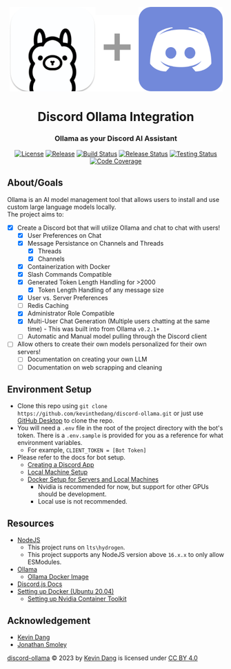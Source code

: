 <div align="center">
    <p><a href="#"><a href="https://ollama.ai/"><img alt="ollama" src="./imgs/ollama-icon.png" width="200px" /></a><img alt="+" src="./imgs/grey-plus.png" width="100px" /></a><a href="https://discord.com/"><img alt="discord" src="./imgs/discord-icon.png" width="195px" /></a></p>
    <h1>Discord Ollama Integration</h1>
    <h3><a href="#"></a>Ollama as your Discord AI Assistant</h3>
    <p><a href="#"></a><a href="https://creativecommons.org/licenses/by/4.0/"><img alt="License" src="https://img.shields.io/badge/License-CC_BY_4.0-darkgreen.svg" /></a>
    <a href="#"></a><a href="https://github.com/kevinthedang/discord-ollama/releases/latest"><img alt="Release" src="https://img.shields.io/github/v/release/kevinthedang/discord-ollama?logo=github" /></a>
    <a href="#"></a><a href="https://github.com/kevinthedang/discord-ollama/actions/workflows/build.yml"><img alt="Build Status" src="https://github.com/kevinthedang/discord-ollama/actions/workflows/build.yml/badge.svg" /></a>
    <a href="#"></a><a href="https://github.com/kevinthedang/discord-ollama/actions/workflows/release.yml"><img alt="Release Status" src="https://github.com/kevinthedang/discord-ollama/actions/workflows/release.yml/badge.svg" /></a>
    <a href="#"></a><a href="https://github.com/kevinthedang/discord-ollama/actions/workflows/test.yml"><img alt="Testing Status" src="https://github.com/kevinthedang/discord-ollama/actions/workflows/test.yml/badge.svg" /></a>
    <a href="#"></a><a href="https://githubh.com/kevinthedang/discord-ollama/actions/coverage.yml"><img alt="Code Coverage" src="https://img.shields.io/endpoint?url=https://gist.githubusercontent.com/JT2M0L3Y/44bd608fa1a3864c9c27a5d79235f3b8/raw/coverage.json"></a>
</div>

## About/Goals
Ollama is an AI model management tool that allows users to install and use custom large language models locally.  
The project aims to:
* [x] Create a Discord bot that will utilize Ollama and chat to chat with users! 
  * [x] User Preferences on Chat
  * [x] Message Persistance on Channels and Threads
    * [x] Threads
    * [x] Channels
  * [x] Containerization with Docker
  * [x] Slash Commands Compatible
  * [x] Generated Token Length Handling for >2000
    * [x] Token Length Handling of any message size
  * [x] User vs. Server Preferences
  * [ ] Redis Caching
  * [x] Administrator Role Compatible
  * [x] Multi-User Chat Generation (Multiple users chatting at the same time) - This was built into from Ollama `v0.2.1+`
  * [ ] Automatic and Manual model pulling through the Discord client
* [ ] Allow others to create their own models personalized for their own servers!
  * [ ] Documentation on creating your own LLM
  * [ ] Documentation on web scrapping and cleaning

## Environment Setup
* Clone this repo using `git clone https://github.com/kevinthedang/discord-ollama.git` or just use [GitHub Desktop](https://desktop.github.com/) to clone the repo.
* You will need a `.env` file in the root of the project directory with the bot's token. There is a `.env.sample` is provided for you as a reference for what environment variables.
    * For example, `CLIENT_TOKEN = [Bot Token]`
* Please refer to the docs for bot setup.
    * [Creating a Discord App](./docs/setup-discord-app.md)
    * [Local Machine Setup](./docs/setup-local.md)
    * [Docker Setup for Servers and Local Machines](./docs/setup-docker.md)
        * Nvidia is recommended for now, but support for other GPUs should be development.
        * Local use is not recommended.
## Resources
* [NodeJS](https://nodejs.org/en)
    * This project runs on `lts\hydrogen`. 
    * This project supports any NodeJS version above `16.x.x` to only allow ESModules.
* [Ollama](https://ollama.com/)
    * [Ollama Docker Image](https://hub.docker.com/r/ollama/ollama)
* [Discord.js Docs](https://discord.js.org/docs/packages/discord.js/main)
* [Setting up Docker (Ubuntu 20.04)](https://www.digitalocean.com/community/tutorials/how-to-install-and-use-docker-on-ubuntu-20-04)
    * [Setting up Nvidia Container Toolkit](https://docs.nvidia.com/datacenter/cloud-native/container-toolkit/latest/install-guide.html)

## Acknowledgement
* [Kevin Dang](https://github.com/kevinthedang)
* [Jonathan Smoley](https://github.com/JT2M0L3Y)

[discord-ollama](https://github.com/kevinthedang/discord-ollama) © 2023 by [Kevin Dang](https://github.com/kevinthedang) is licensed under [CC BY 4.0](https://creativecommons.org/licenses/by/4.0/)